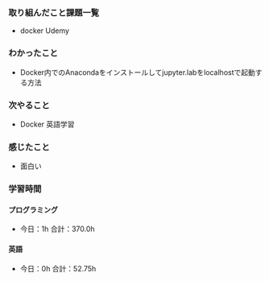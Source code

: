 ### 取り組んだこと課題一覧
- docker Udemy
### わかったこと
- Docker内でのAnacondaをインストールしてjupyter.labをlocalhostで起動する方法
### 次やること
- Docker  英語学習
### 感じたこと
- 面白い
### 学習時間
#### プログラミング
- 今日：1h 合計：370.0h
#### 英語
- 今日：0h 合計：52.75h